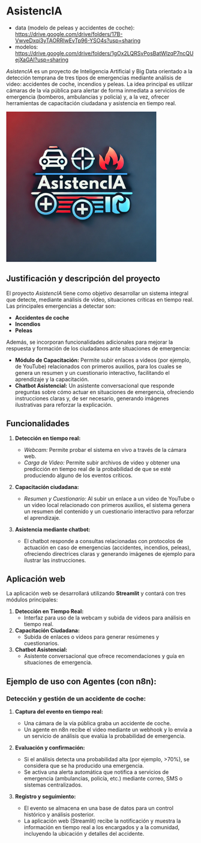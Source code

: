 # AsistencIA

* data (modelo de peleas y accidentes de coche): https://drive.google.com/drive/folders/17B-VwveDxqi3yTAORRlwEvTp96-YSO4s?usp=sharing
* modelos: https://drive.google.com/drive/folders/1gOx2LQRSvPosBatWlzqP7ncQUejXaGAI?usp=sharing

_AsistencIA_ es un proyecto de Inteligencia Artificial y Big Data orientado a la detección temprana de tres tipos de emergencias mediante análisis de video: accidentes de coche, incendios y peleas. La idea principal es utilizar cámaras de la vía pública para alertar de forma inmediata a servicios de emergencia (bomberos, ambulancias y policía) y, a la vez, ofrecer herramientas de capacitación ciudadana y asistencia en tiempo real.

<img src="img/logo.png" alt="AsistencIA" width="400"/>

## Justificación y descripción del proyecto

El proyecto _AsistencIA_ tiene como objetivo desarrollar un sistema integral que detecte, mediante análisis de video, situaciones críticas en tiempo real. Las principales emergencias a detectar son:

- **Accidentes de coche**
- **Incendios**
- **Peleas**

Además, se incorporan funcionalidades adicionales para mejorar la respuesta y formación de los ciudadanos ante situaciones de emergencia:

- **Módulo de Capacitación:** Permite subir enlaces a videos (por ejemplo, de YouTube) relacionados con primeros auxilios, para los cuales se genera un resumen y un cuestionario interactivo, facilitando el aprendizaje y la capacitación.
- **Chatbot Asistencial:** Un asistente conversacional que responde preguntas sobre cómo actuar en situaciones de emergencia, ofreciendo instrucciones claras y, de ser necesario, generando imágenes ilustrativas para reforzar la explicación.

## Funcionalidades

1. **Detección en tiempo real:**
   - *Webcam:* Permite probar el sistema en vivo a través de la cámara web.
   - *Carga de Video:* Permite subir archivos de video y obtener una predicción en tiempo real de la probabilidad de que se esté produciendo alguno de los eventos críticos.

2. **Capacitación ciudadana:**
   - *Resumen y Cuestionario:* Al subir un enlace a un video de YouTube o un video local relacionado con primeros auxilios, el sistema genera un resumen del contenido y un cuestionario interactivo para reforzar el aprendizaje.

3. **Asistencia mediante chatbot:**
   - El chatbot responde a consultas relacionadas con protocolos de actuación en caso de emergencias (accidentes, incendios, peleas), ofreciendo directrices claras y generando imágenes de ejemplo para ilustrar las instrucciones.


## Aplicación web

La aplicación web se desarrollará utilizando **Streamlit** y contará con tres módulos principales:

1. **Detección en Tiempo Real:**  
   - Interfaz para uso de la webcam y subida de videos para análisis en tiempo real.
2. **Capacitación Ciudadana:**  
   - Subida de enlaces o videos para generar resúmenes y cuestionarios.
3. **Chatbot Asistencial:**  
   - Asistente conversacional que ofrece recomendaciones y guía en situaciones de emergencia.


## Ejemplo de uso con Agentes (con n8n):
### Detección y gestión de un accidente de coche:

1. **Captura del evento en tiempo real:**
   - Una cámara de la vía pública graba un accidente de coche.
   - Un agente en n8n recibe el video mediante un webhook y lo envía a un servicio de análisis que evalúa la probabilidad de emergencia.

2. **Evaluación y confirmación:**
   - Si el análisis detecta una probabilidad alta (por ejemplo, >70%), se considera que se ha producido una emergencia.
   - Se activa una alerta automática que notifica a servicios de emergencia (ambulancias, policía, etc.) mediante correo, SMS o sistemas centralizados.

3. **Registro y seguimiento:**
   - El evento se almacena en una base de datos para un control histórico y análisis posterior.
   - La aplicación web (Streamlit) recibe la notificación y muestra la información en tiempo real a los encargados y a la comunidad, incluyendo la ubicación y detalles del accidente.

